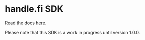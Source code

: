 # handle.fi SDK

Read the docs [here](https://sdk.handle.fi/).

Please note that this SDK is a work in progress until version 1.0.0.
